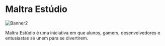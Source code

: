 # Maltra Estúdio

![Banner2](https://github.com/user-attachments/assets/fe0aab9f-5014-4273-ad4f-2957182ad34d)


Maltra Estúdio é uma iniciativa em que alunos, gamers, desenvolvedores e entusiastas se unem para se divertirem.
